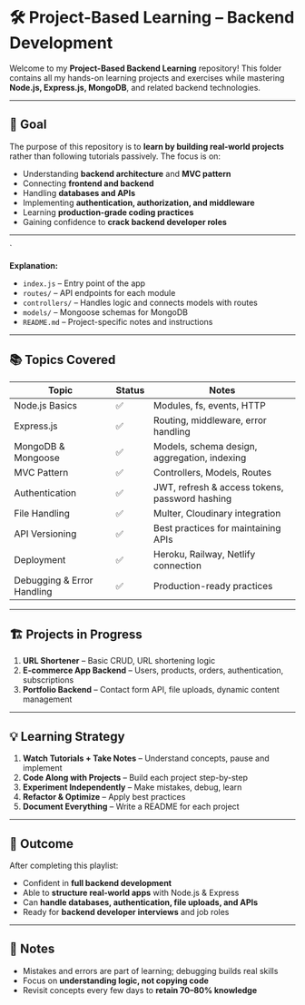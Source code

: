 # 🛠️ Project-Based Learning – Backend Development

Welcome to my **Project-Based Backend Learning** repository!
This folder contains all my hands-on learning projects and exercises while mastering **Node.js, Express.js, MongoDB**, and related backend technologies.

---

## 🎯 Goal

The purpose of this repository is to **learn by building real-world projects** rather than following tutorials passively. The focus is on:

* Understanding **backend architecture** and **MVC pattern**
* Connecting **frontend and backend**
* Handling **databases and APIs**
* Implementing **authentication, authorization, and middleware**
* Learning **production-grade coding practices**
* Gaining confidence to **crack backend developer roles**

---
`

**Explanation:**

* `index.js` – Entry point of the app
* `routes/` – API endpoints for each module
* `controllers/` – Handles logic and connects models with routes
* `models/` – Mongoose schemas for MongoDB
* `README.md` – Project-specific notes and instructions

---

## 📚 Topics Covered

| Topic                      | Status | Notes                                          |
| -------------------------- | ------ | ---------------------------------------------- |
| Node.js Basics             | ✅      | Modules, fs, events, HTTP                      |
| Express.js                 | ✅      | Routing, middleware, error handling            |
| MongoDB & Mongoose         | ✅      | Models, schema design, aggregation, indexing   |
| MVC Pattern                | ✅      | Controllers, Models, Routes                    |
| Authentication             | ✅      | JWT, refresh & access tokens, password hashing |
| File Handling              | ✅      | Multer, Cloudinary integration                 |
| API Versioning             | ✅      | Best practices for maintaining APIs            |
| Deployment                 | ✅      | Heroku, Railway, Netlify connection            |
| Debugging & Error Handling | ✅      | Production-ready practices                     |

---

## 🏗️ Projects in Progress

1. **URL Shortener** – Basic CRUD, URL shortening logic
2. **E-commerce App Backend** – Users, products, orders, authentication, subscriptions
3. **Portfolio Backend** – Contact form API, file uploads, dynamic content management

---

## 💡 Learning Strategy

1. **Watch Tutorials + Take Notes** – Understand concepts, pause and implement
2. **Code Along with Projects** – Build each project step-by-step
3. **Experiment Independently** – Make mistakes, debug, learn
4. **Refactor & Optimize** – Apply best practices
5. **Document Everything** – Write a README for each project

---

## 🚀 Outcome

After completing this playlist:

* Confident in **full backend development**
* Able to **structure real-world apps** with Node.js & Express
* Can **handle databases, authentication, file uploads, and APIs**
* Ready for **backend developer interviews** and job roles

---

## 📌 Notes

* Mistakes and errors are part of learning; debugging builds real skills
* Focus on **understanding logic, not copying code**
* Revisit concepts every few days to **retain 70–80% knowledge**
